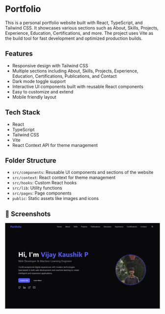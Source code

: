 # Portfolio

This is a personal portfolio website built with React, TypeScript, and Tailwind CSS. It showcases various sections such as About, Skills, Projects, Experience, Education, Certifications, and more. The project uses Vite as the build tool for fast development and optimized production builds.

## Features

- Responsive design with Tailwind CSS
- Multiple sections including About, Skills, Projects, Experience, Education, Certifications, Publications, and Contact
- Dark mode toggle support
- Interactive UI components built with reusable React components
- Easy to customize and extend
- Mobile friendly layout

## Tech Stack

- React
- TypeScript
- Tailwind CSS
- Vite
- React Context API for theme management

## Folder Structure

- `src/components`: Reusable UI components and sections of the website
- `src/context`: React context for theme management
- `src/hooks`: Custom React hooks
- `src/lib`: Utility functions
- `src/pages`: Page components
- `public`: Static assets like images and icons

## 📸 Screenshots

![Screenshot](./public/front.png)